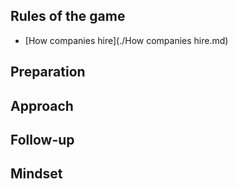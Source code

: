 ## Rules of the game
* [How companies hire](./How companies hire.md)

## Preparation

## Approach

## Follow-up

## Mindset
